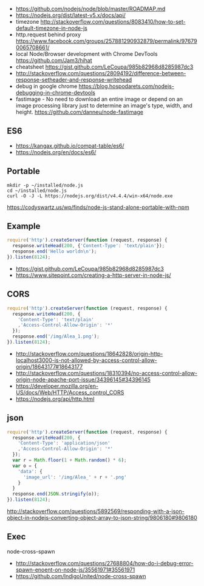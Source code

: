 - https://github.com/nodejs/node/blob/master/ROADMAP.md
- https://nodejs.org/dist/latest-v5.x/docs/api/
- timezone http://stackoverflow.com/questions/8083410/how-to-set-default-timezone-in-node-js
- http.request behind proxy https://www.facebook.com/groups/257881290932879/permalink/976790065708661/
- local Node/Browser development with Chrome DevTools https://github.com/Jam3/hihat
- cheatsheet https://gist.github.com/LeCoupa/985b82968d8285987dc3
- http://stackoverflow.com/questions/28094192/difference-between-response-setheader-and-response-writehead
- debug in google chrome https://blog.hospodarets.com/nodejs-debugging-in-chrome-devtools
- fastimage - No need to download an entire image or depend on an image processing library just to determine an image's type, width, and height. https://github.com/danneu/node-fastimage

## ES6

- https://kangax.github.io/compat-table/es6/
- https://nodejs.org/en/docs/es6/

## Portable

```
mkdir -p ~/installed/node.js
cd ~/installed/node.js
curl -O -J -L https://nodejs.org/dist/v4.4.4/win-x64/node.exe

```

https://codyswartz.us/wp/finds/node-js-stand-alone-portable-with-npm

## Example

```javascript
require('http').createServer(function (request, response) {
  response.writeHead(200, {'Content-Type': 'text/plain'});
  response.end('Hello worldn\n');
}).listen(8124);
```

- https://gist.github.com/LeCoupa/985b82968d8285987dc3
- https://www.sitepoint.com/creating-a-http-server-in-node-js/

## CORS

```javascript
require('http').createServer(function (request, response) {
  response.writeHead(200, {
    'Content-Type': 'text/plain'
    ,'Access-Control-Allow-Origin': '*'
  });
  response.end('/img/Alea_1.png');
}).listen(8124);
```

- http://stackoverflow.com/questions/18642828/origin-http-localhost3000-is-not-allowed-by-access-control-allow-origin/18643177#18643177
- http://stackoverflow.com/questions/18310394/no-access-control-allow-origin-node-apache-port-issue/34396145#34396145
- https://developer.mozilla.org/en-US/docs/Web/HTTP/Access_control_CORS
- https://nodejs.org/api/http.html

## json

```javascript
require('http').createServer(function (request, response) {
  response.writeHead(200, {
    'Content-Type': 'application/json'
    ,'Access-Control-Allow-Origin': '*'
  });
  var r = Math.floor(1 + Math.random() * 6);
  var o = {
    'data': {
      'image_url': '/img/Alea_' + r + '.png'
    }
  }
  response.end(JSON.stringify(o));
}).listen(8124);
```

http://stackoverflow.com/questions/5892569/responding-with-a-json-object-in-nodejs-converting-object-array-to-json-string/9806180#9806180

## Exec

node-cross-spawn

- http://stackoverflow.com/questions/27688804/how-do-i-debug-error-spawn-enoent-on-node-js/35561971#35561971
- https://github.com/IndigoUnited/node-cross-spawn
